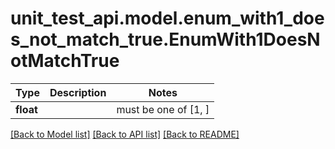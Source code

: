 # unit_test_api.model.enum_with1_does_not_match_true.EnumWith1DoesNotMatchTrue

Type | Description | Notes
------------- | ------------- | -------------
**float** |  |  must be one of [1, ]

[[Back to Model list]](../../README.md#documentation-for-models) [[Back to API list]](../../README.md#documentation-for-api-endpoints) [[Back to README]](../../README.md)

